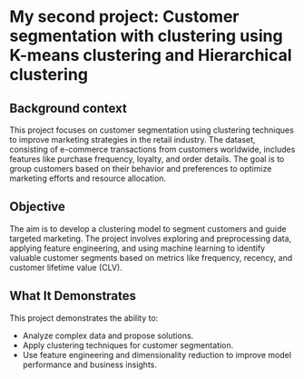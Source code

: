# My second project: Customer segmentation with clustering using K-means clustering and Hierarchical clustering

## Background context
This project focuses on customer segmentation using clustering techniques to improve marketing strategies in the retail industry. The dataset, consisting of e-commerce transactions from customers worldwide, includes features like purchase frequency, loyalty, and order details. The goal is to group customers based on their behavior and preferences to optimize marketing efforts and resource allocation.

## Objective
The aim is to develop a clustering model to segment customers and guide targeted marketing. The project involves exploring and preprocessing data, applying feature engineering, and using machine learning to identify valuable customer segments based on metrics like frequency, recency, and customer lifetime value (CLV).

## What It Demonstrates
This project demonstrates the ability to:
- Analyze complex data and propose solutions.
- Apply clustering techniques for customer segmentation.
- Use feature engineering and dimensionality reduction to improve model performance and business insights.
